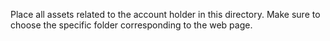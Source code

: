 Place all assets related to the account holder in this directory. Make sure to choose the specific folder corresponding to the web page.